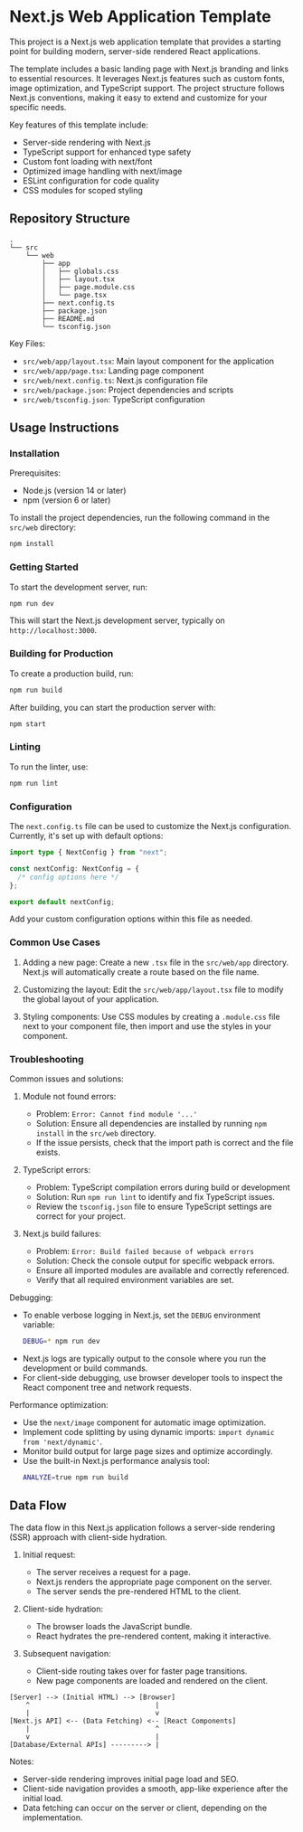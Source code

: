 # Next.js Web Application Template

This project is a Next.js web application template that provides a starting point for building modern, server-side rendered React applications.

The template includes a basic landing page with Next.js branding and links to essential resources. It leverages Next.js features such as custom fonts, image optimization, and TypeScript support. The project structure follows Next.js conventions, making it easy to extend and customize for your specific needs.

Key features of this template include:
- Server-side rendering with Next.js
- TypeScript support for enhanced type safety
- Custom font loading with next/font
- Optimized image handling with next/image
- ESLint configuration for code quality
- CSS modules for scoped styling

## Repository Structure

```
.
└── src
    └── web
        ├── app
        │   ├── globals.css
        │   ├── layout.tsx
        │   ├── page.module.css
        │   └── page.tsx
        ├── next.config.ts
        ├── package.json
        ├── README.md
        └── tsconfig.json
```

Key Files:
- `src/web/app/layout.tsx`: Main layout component for the application
- `src/web/app/page.tsx`: Landing page component
- `src/web/next.config.ts`: Next.js configuration file
- `src/web/package.json`: Project dependencies and scripts
- `src/web/tsconfig.json`: TypeScript configuration

## Usage Instructions

### Installation

Prerequisites:
- Node.js (version 14 or later)
- npm (version 6 or later)

To install the project dependencies, run the following command in the `src/web` directory:

```bash
npm install
```

### Getting Started

To start the development server, run:

```bash
npm run dev
```

This will start the Next.js development server, typically on `http://localhost:3000`.

### Building for Production

To create a production build, run:

```bash
npm run build
```

After building, you can start the production server with:

```bash
npm start
```

### Linting

To run the linter, use:

```bash
npm run lint
```

### Configuration

The `next.config.ts` file can be used to customize the Next.js configuration. Currently, it's set up with default options:

```typescript
import type { NextConfig } from "next";

const nextConfig: NextConfig = {
  /* config options here */
};

export default nextConfig;
```

Add your custom configuration options within this file as needed.

### Common Use Cases

1. Adding a new page:
   Create a new `.tsx` file in the `src/web/app` directory. Next.js will automatically create a route based on the file name.

2. Customizing the layout:
   Edit the `src/web/app/layout.tsx` file to modify the global layout of your application.

3. Styling components:
   Use CSS modules by creating a `.module.css` file next to your component file, then import and use the styles in your component.

### Troubleshooting

Common issues and solutions:

1. Module not found errors:
   - Problem: `Error: Cannot find module '...'`
   - Solution: Ensure all dependencies are installed by running `npm install` in the `src/web` directory.
   - If the issue persists, check that the import path is correct and the file exists.

2. TypeScript errors:
   - Problem: TypeScript compilation errors during build or development
   - Solution: Run `npm run lint` to identify and fix TypeScript issues.
   - Review the `tsconfig.json` file to ensure TypeScript settings are correct for your project.

3. Next.js build failures:
   - Problem: `Error: Build failed because of webpack errors`
   - Solution: Check the console output for specific webpack errors.
   - Ensure all imported modules are available and correctly referenced.
   - Verify that all required environment variables are set.

Debugging:
- To enable verbose logging in Next.js, set the `DEBUG` environment variable:
  ```bash
  DEBUG=* npm run dev
  ```
- Next.js logs are typically output to the console where you run the development or build commands.
- For client-side debugging, use browser developer tools to inspect the React component tree and network requests.

Performance optimization:
- Use the `next/image` component for automatic image optimization.
- Implement code splitting by using dynamic imports: `import dynamic from 'next/dynamic'`.
- Monitor build output for large page sizes and optimize accordingly.
- Use the built-in Next.js performance analysis tool:
  ```bash
  ANALYZE=true npm run build
  ```

## Data Flow

The data flow in this Next.js application follows a server-side rendering (SSR) approach with client-side hydration.

1. Initial request:
   - The server receives a request for a page.
   - Next.js renders the appropriate page component on the server.
   - The server sends the pre-rendered HTML to the client.

2. Client-side hydration:
   - The browser loads the JavaScript bundle.
   - React hydrates the pre-rendered content, making it interactive.

3. Subsequent navigation:
   - Client-side routing takes over for faster page transitions.
   - New page components are loaded and rendered on the client.

```
[Server] --> (Initial HTML) --> [Browser]
    ^                               |
    |                               v
[Next.js API] <-- (Data Fetching) <-- [React Components]
    |                               ^
    v                               |
[Database/External APIs] ---------> |
```

Notes:
- Server-side rendering improves initial page load and SEO.
- Client-side navigation provides a smooth, app-like experience after the initial load.
- Data fetching can occur on the server or client, depending on the implementation.